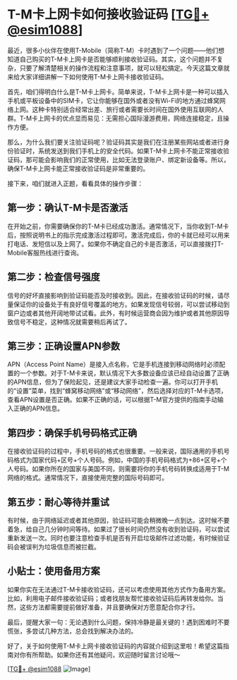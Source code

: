 # T-M卡上网卡如何接收验证码 [[TG💪+ @esim1088](https://t.me/s/esim1088)]

最近，很多小伙伴在使用T-Mobile（简称T-M）卡时遇到了一个问题——他们想知道自己购买的T-M卡上网卡是否能够顺利接收验证码。其实，这个问题并不复杂，只要了解清楚相关的操作流程和注意事项，就可以轻松搞定。今天这篇文章就来给大家详细讲解一下如何使用T-M卡上网卡接收验证码。

首先，咱们得明白什么是T-M卡上网卡。简单来说，T-M卡上网卡是一种可以插入手机或平板设备中的SIM卡，它让你能够在国外或者没有Wi-Fi的地方通过蜂窝网络上网。这种卡特别适合经常出差、旅行或者需要长时间在国外使用互联网的人群。T-M卡上网卡的优点显而易见：无需担心国际漫游费用，网络连接稳定，且操作方便。

那么，为什么我们要关注验证码呢？验证码其实是我们在注册某些网站或者进行身份验证时，系统发送到我们手机上的安全代码。如果T-M卡上网卡不能正常接收验证码，那可能会影响我们的正常使用，比如无法登录账户、绑定新设备等。所以，确保T-M卡上网卡能正常接收验证码是非常重要的。

接下来，咱们就进入正题，看看具体的操作步骤：

## 第一步：确认T-M卡是否激活

在开始之前，你需要确保你的T-M卡已经成功激活。通常情况下，当你收到T-M卡后，按照说明书上的指示完成激活过程即可。激活完成后，你的卡就已经可以用来打电话、发短信以及上网了。如果你不确定自己的卡是否激活，可以直接拨打T-Mobile客服热线进行查询。

## 第二步：检查信号强度

信号的好坏直接影响到验证码能否及时接收到。因此，在接收验证码的时候，请尽量保证你的设备处于有良好信号覆盖的地方。如果发现信号较弱，可以尝试移动到窗户边或者其他开阔地带试试看。此外，有时候运营商会因为维护或者其他原因导致信号不稳定，这种情况就需要稍后再试了。

## 第三步：正确设置APN参数

APN（Access Point Name）是接入点名称，它是手机连接到移动网络时必须配置的一个参数。对于T-M卡来说，默认情况下大多数设备应该已经自动设置了正确的APN信息，但为了保险起见，还是建议大家手动检查一遍。你可以打开手机的“设置”菜单，找到“蜂窝移动网络”或“移动网络”，然后选择对应的T-M卡选项，查看APN设置是否正确。如果不正确的话，可以根据T-M官方提供的指南手动输入正确的APN信息。

## 第四步：确保手机号码格式正确

在接收验证码的过程中，手机号码的格式也很重要。一般来说，国际通用的手机号码格式为国家代码+区号+个人号码。例如，中国的手机号码格式为+86+区号+个人号码。如果你所在的国家与美国不同，则需要将你的手机号码转换成适用于T-M网络的格式。通常情况下，直接使用完整的国际号码即可。

## 第五步：耐心等待并重试

有时候，由于网络延迟或者其他原因，验证码可能会稍微晚一点到达。这时候不要着急，给自己几分钟时间等待。如果过了很长时间仍然没有收到验证码，可以尝试重新发送一次。同时也要注意检查手机是否有开启垃圾邮件过滤功能，有时候验证码会被误判为垃圾信息而被拦截。

## 小贴士：使用备用方案

如果你实在无法通过T-M卡接收验证码，还可以考虑使用其他方式作为备用方案。比如，利用电子邮件接收验证码；或者找朋友帮忙接收验证码后再转发给你。当然，这些方法都需要提前做好准备，并且要确保对方愿意配合你才行。

最后，提醒大家一句：无论遇到什么问题，保持冷静是最关键的！遇到困难时不要慌张，多尝试几种方法，总会找到解决办法的。

好了，关于如何使用T-M卡上网卡接收验证码的内容就介绍到这里啦！希望这篇指南对你有所帮助。如果你还有其他疑问，欢迎随时留言讨论哦～

[[TG💪+ @esim1088](https://t.me/s/esim1088) ![Image](https://i.postimg.cc/4NQfJmqS/Snipaste-2025-05-13-00-14-12.png)]